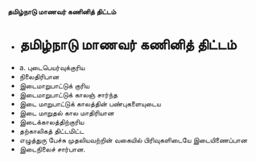 **தமிழ்நாடு மாணவர் கணினித் திட்டம்**
- # தமிழ்நாடு மாணவர் கணினித் திட்டம்
- a. புடைபெயர்வுக்குரிய
- நிலைதிரிபான
- இடைமாறுபாட்டுக் குரிய
- இடைமாறுபாட்டுக் காலஞ் சார்ந்த
- இடை மாறுபாட்டுக் காலத்தின் பண்புகளையுடைய
- இடை மாறுதல் கால மாதிரியான
- இடைக்காலத்திற்குரிய
- தற்காலிகத் திட்டமிட்ட
- எழுத்துரு பேச்சு முதலியவற்றின் வகையில் பிரிவுகளிடையே இடையிணைப்பான
- இடைநிலைச் சார்பான.


